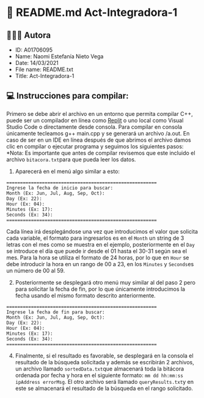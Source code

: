 # 📌 README.md Act-Integradora-1

## 👩🏻‍💻 Autora
* ID:          A01706095
* Name:        Naomi Estefanía Nieto Vega 
* Date:        14/03/2021
* File name:   README.txt
* Title:       Act-Integradora-1

## 💻 Instrucciones para compilar:

Primero se debe abrir el archivo en un entorno que permita compilar C++, puede ser un compilador en línea como [Replit](https://replit.com/) o uno local como Visual Studio Code o directamente desde consola. Para compilar en consola únicamente tecleamos g++ main.cpp y se generará un archivo /a.out. En caso de ser en un IDE en línea después de que abrimos el archivo damos clic en compilar o ejecutar programa y seguimos los siguientes pasos: 
*Nota: Es importante que antes de compilar revisemos que este incluido el archivo ```bitacora.txt```para que pueda leer los datos. 

1. Aparecerá en el menú algo similar a esto:
```
=======================================================
Ingrese la fecha de inicio para buscar: 
Month (Ex: Jun, Jul, Aug, Sep, Oct): 
Day (Ex: 22): 
Hour (Ex: 04): 
Minutes (Ex: 17): 
Seconds (Ex: 34): 
=======================================================
```
  Cada línea irá desplegándose una vez que introducimos el valor que solicita cada variable, el formato para ingresarlos es en el ```Month``` un string de 3 letras con el mes como se muestra en el ejemplo, posteriormente en el ```Day``` se introduce el día que puede ir desde el 01 hasta el 30-31 según sea el mes. Para la hora se utiliza el formato de 24 horas, por lo que en ```Hour``` se debe introducir la hora en un rango de 00 a 23, en los ```Minutes``` y ```Seconds```es un número de 00 al 59.

2. Posteriormente se desplegará otro menú muy similar al del paso 2 pero para solicitar la fecha de fin, por lo que únicamente introducimos la fecha usando el mismo formato descrito anteriormente.
```
=======================================================
Ingrese la fecha de fin para buscar: 
Month (Ex: Jun, Jul, Aug, Sep, Oct): 
Day (Ex: 22): 
Hour (Ex: 04): 
Minutes (Ex: 17): 
Seconds (Ex: 34): 
=======================================================
```
4. Finalmente, si el resultado es favorable, se desplegará en la consola el resultado de la búsqueda solicitada y además se escribirán 2 archivos, un archivo llamado ```sortedData.txt```que almacenará toda la bitácora ordenada por fecha y hora en el siguiente formato: ```mm dd hh:mm:ss ipAddress errorMsg```. El otro archivo será llamado ```queryResults.txt```y en este se almacenará el resultado de la búsqueda en el rango solicitado.


